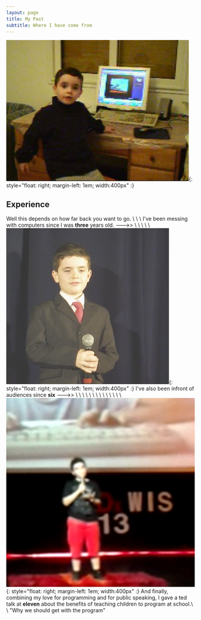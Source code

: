 ```yaml
---
layout: page
title: My Past
subtitle: Where I have come from
---
```





![three year old me](/img/about_me/computer.png){: style="float: right; margin-left: 1em; width:400px" :}
## Experience
Well this depends on how far back you want to go. \\
\\
\\
I've been messing with computers since I was __three__ years old. --->>
\\
\\
\\
\\
\\
![6 year old speech](/img/about_me/6yoSpeech.jpg){: style="float: right; margin-left: 1em; width:400px"  :}
I've also been infront of audiences since __six__ --->>
\\
\\
\\
\\
\\
\\
\\
\\
\\
\\
\\
\\
\\
\\
![both](/img/about_me/tedx.png){: style="float: right; margin-left: 1em; width:400px"  :}
And finally, combining my love for programming and for public speaking, I gave a ted talk at __eleven__ about the benefits of teaching children to program at school.\\
\\
"Why we should get with the program"